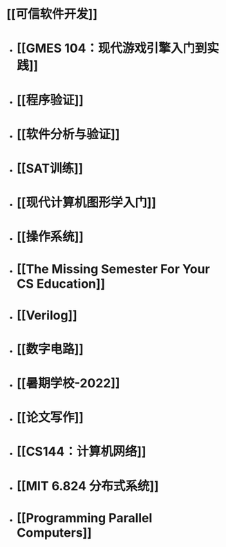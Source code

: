 # [[可信软件开发]]
- # [[GMES 104：现代游戏引擎入门到实践]]
- # [[程序验证]]
- # [[软件分析与验证]]
- # [[SAT训练]]
- # [[现代计算机图形学入门]]
- # [[操作系统]]
- # [[The Missing Semester For Your CS Education]]
- # [[Verilog]]
- # [[数字电路]]
- # [[暑期学校-2022]]
- # [[论文写作]]
- # [[CS144：计算机网络]]
- # [[MIT 6.824 分布式系统]]
- # [[Programming Parallel Computers]]